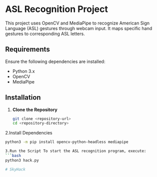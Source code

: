 # ASL Recognition Project

This project uses OpenCV and MediaPipe to recognize American Sign Language (ASL) gestures through webcam input. It maps specific hand gestures to corresponding ASL letters.

## Requirements

Ensure the following dependencies are installed:
- Python 3.x
- OpenCV
- MediaPipe

## Installation

1. **Clone the Repository**
   ```bash
   git clone <repository-url>
   cd <repository-directory>

2.Install Dependencies
  ```bash
  python3 -m pip install opencv-python-headless mediapipe

3.Run the Script To start the ASL recognition program, execute:
  ```bash
  python3 hack.py

# SkyHack

